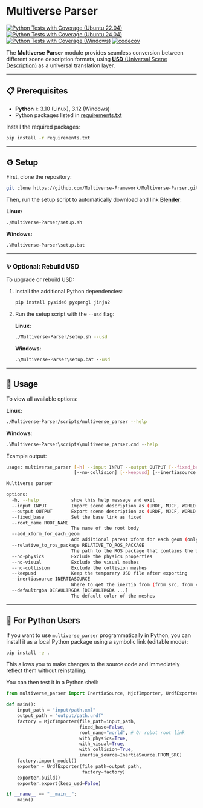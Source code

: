 # Multiverse Parser

[![Python Tests with Coverage (Ubuntu 22.04)](https://github.com/Multiverse-Framework/Multiverse-Parser/actions/workflows/ubuntu-22.04.yml/badge.svg)](https://github.com/Multiverse-Framework/Multiverse-Parser/actions/workflows/ubuntu-22.04.yml)
[![Python Tests with Coverage  (Ubuntu 24.04)](https://github.com/Multiverse-Framework/Multiverse-Parser/actions/workflows/ubuntu-24.04.yml/badge.svg)](https://github.com/Multiverse-Framework/Multiverse-Parser/actions/workflows/ubuntu-24.04.yml)
[![Python Tests with Coverage (Windows)](https://github.com/Multiverse-Framework/Multiverse-Parser/actions/workflows/windows.yml/badge.svg)](https://github.com/Multiverse-Framework/Multiverse-Parser/actions/workflows/windows.yml)
[![codecov](https://codecov.io/gh/Multiverse-Framework/Multiverse-Parser/graph/badge.svg?token=QYFC2RFVLG)](https://codecov.io/gh/Multiverse-Framework/Multiverse-Parser)

The **Multiverse Parser** module provides seamless conversion between different scene description formats, using [**USD** (Universal Scene Description)](https://openusd.org/release/index.html) as a universal translation layer.

---

## 📋 Prerequisites

- **Python** ≥ 3.10 (Linux), 3.12 (Windows)
- Python packages listed in [requirements.txt](https://github.com/Multiverse-Framework/Multiverse-Parser/blob/main/requirements.txt)

Install the required packages:

```bash
pip install -r requirements.txt
```

---

## ⚙️ Setup

First, clone the repository:

```bash
git clone https://github.com/Multiverse-Framework/Multiverse-Parser.git --depth 1
```

Then, run the setup script to automatically download and link [**Blender**](https://www.blender.org/):

**Linux:**

```bash
./Multiverse-Parser/setup.sh
```

**Windows:**

```bat
.\Multiverse-Parser\setup.bat
```

---

### ✨ Optional: Rebuild USD

To upgrade or rebuild USD:

1. Install the additional Python dependencies:

    ```bash
    pip install pyside6 pyopengl jinja2
    ```

2. Run the setup script with the `--usd` flag:

    **Linux:**

    ```bash
    ./Multiverse-Parser/setup.sh --usd
    ```

    **Windows:**

    ```bat
    .\Multiverse-Parser\setup.bat --usd
    ```

---

## 🚀 Usage

To view all available options:

**Linux:**

```bash
./Multiverse-Parser/scripts/multiverse_parser --help
```

**Windows:**

```bat
.\Multiverse-Parser\scripts\multiverse_parser.cmd --help
```

Example output:

```bash
usage: multiverse_parser [-h] --input INPUT --output OUTPUT [--fixed_base] [--root_name ROOT_NAME] [--add_xform_for_each_geom] [--relative_to_ros_package RELATIVE_TO_ROS_PACKAGE] [--no-physics] [--no-visual]
                         [--no-collision] [--keepusd] [--inertiasource INERTIASOURCE] [--defaultrgba DEFAULTRGBA [DEFAULTRGBA ...]]

Multiverse parser

options:
  -h, --help            show this help message and exit
  --input INPUT         Import scene description as (URDF, MJCF, WORLD or USD)
  --output OUTPUT       Export scene description as (URDF, MJCF, WORLD or USD)
  --fixed_base          Set the base link as fixed
  --root_name ROOT_NAME
                        The name of the root body
  --add_xform_for_each_geom
                        Add additional parent xform for each geom (only for input USD)
  --relative_to_ros_package RELATIVE_TO_ROS_PACKAGE
                        The path to the ROS package that contains the URDF file (only for output URDF)
  --no-physics          Exclude the physics properties
  --no-visual           Exclude the visual meshes
  --no-collision        Exclude the collision meshes
  --keepusd             Keep the temporary USD file after exporting
  --inertiasource INERTIASOURCE
                        Where to get the inertia from (from_src, from_visual_mesh or from_collision_mesh)
  --defaultrgba DEFAULTRGBA [DEFAULTRGBA ...]
                        The default color of the meshes

```

---

## 🐍 For Python Users

If you want to use `multiverse_parser` programmatically in Python, you can install it as a local Python package using a symbolic link (editable mode):

```bash
pip install -e .
```

This allows you to make changes to the source code and immediately reflect them without reinstalling.

You can then test it in a Python shell:

```python
from multiverse_parser import InertiaSource, MjcfImporter, UrdfExporter

def main():
    input_path = "input/path.xml"
    output_path = "output/path.urdf"
    factory = MjcfImporter(file_path=input_path,
                           fixed_base=False,
                           root_name="world", # Or robot root link
                           with_physics=True,
                           with_visual=True,
                           with_collision=True,
                           inertia_source=InertiaSource.FROM_SRC)
    factory.import_model()
    exporter = UrdfExporter(file_path=output_path,
                            factory=factory)
    exporter.build()
    exporter.export(keep_usd=False)

if __name__ == "__main__":
    main()
```
